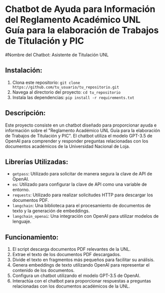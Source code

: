 # Chatbot de Ayuda para Información del Reglamento Académico UNL Guía para la elaboración de Trabajos de Titulación y PIC

#Nombre del Chatbot: Asistente de Titulación UNL

## Instalación:
1. Clona este repositorio: `git clone https://github.com/tu_usuario/tu_repositorio.git`
2. Navega al directorio del proyecto: `cd tu_repositorio`
3. Instala las dependencias: `pip install -r requirements.txt`

## Descripción:
Este proyecto consiste en un chatbot diseñado para proporcionar ayuda e información sobre el "Reglamento Académico UNL Guía para la elaboración de Trabajos de Titulación y PIC". El chatbot utiliza el modelo GPT-3.5 de OpenAI para comprender y responder preguntas relacionadas con los documentos académicos de la Universidad Nacional de Loja.

## Librerías Utilizadas:
- `getpass`: Utilizado para solicitar de manera segura la clave de API de OpenAI.
- `os`: Utilizado para configurar la clave de API como una variable de entorno.
- `requests`: Utilizado para realizar solicitudes HTTP para descargar los documentos PDF.
- `langchain`: Una biblioteca para el procesamiento de documentos de texto y la generación de embeddings.
- `langchain_openai`: Una integración con OpenAI para utilizar modelos de lenguaje.
  
## Funcionamiento:
1. El script descarga documentos PDF relevantes de la UNL.
2. Extrae el texto de los documentos PDF descargados.
3. Divide el texto en fragmentos más pequeños para facilitar su análisis.
4. Genera embeddings de texto utilizando OpenAI para representar el contenido de los documentos.
5. Configura un chatbot utilizando el modelo GPT-3.5 de OpenAI.
6. Interactúa con el chatbot para proporcionar respuestas a preguntas relacionadas con los documentos académicos de la UNL.
